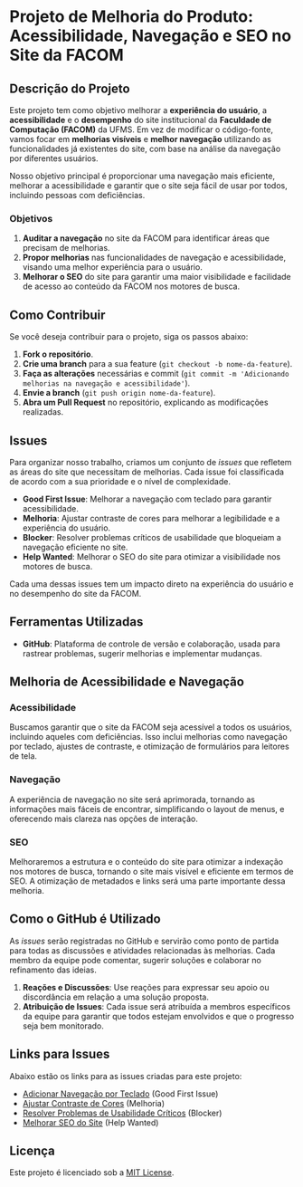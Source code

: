 # Projeto de Melhoria do Produto: Acessibilidade, Navegação e SEO no Site da FACOM

## Descrição do Projeto

Este projeto tem como objetivo melhorar a **experiência do usuário**, a **acessibilidade** e o **desempenho** do site institucional da **Faculdade de Computação (FACOM)** da UFMS. Em vez de modificar o código-fonte, vamos focar em **melhorias visíveis** e **melhor navegação** utilizando as funcionalidades já existentes do site, com base na análise da navegação por diferentes usuários.

Nosso objetivo principal é proporcionar uma navegação mais eficiente, melhorar a acessibilidade e garantir que o site seja fácil de usar por todos, incluindo pessoas com deficiências.

### Objetivos

1. **Auditar a navegação** no site da FACOM para identificar áreas que precisam de melhorias.
2. **Propor melhorias** nas funcionalidades de navegação e acessibilidade, visando uma melhor experiência para o usuário.
3. **Melhorar o SEO** do site para garantir uma maior visibilidade e facilidade de acesso ao conteúdo da FACOM nos motores de busca.

## Como Contribuir

Se você deseja contribuir para o projeto, siga os passos abaixo:

1. **Fork o repositório**.
2. **Crie uma branch** para a sua feature (`git checkout -b nome-da-feature`).
3. **Faça as alterações** necessárias e commit (`git commit -m 'Adicionando melhorias na navegação e acessibilidade'`).
4. **Envie a branch** (`git push origin nome-da-feature`).
5. **Abra um Pull Request** no repositório, explicando as modificações realizadas.

## Issues

Para organizar nosso trabalho, criamos um conjunto de *issues* que refletem as áreas do site que necessitam de melhorias. Cada issue foi classificada de acordo com a sua prioridade e o nível de complexidade.

- **Good First Issue**: Melhorar a navegação com teclado para garantir acessibilidade.
- **Melhoria**: Ajustar contraste de cores para melhorar a legibilidade e a experiência do usuário.
- **Blocker**: Resolver problemas críticos de usabilidade que bloqueiam a navegação eficiente no site.
- **Help Wanted**: Melhorar o SEO do site para otimizar a visibilidade nos motores de busca.

Cada uma dessas issues tem um impacto direto na experiência do usuário e no desempenho do site da FACOM.

## Ferramentas Utilizadas

- **GitHub**: Plataforma de controle de versão e colaboração, usada para rastrear problemas, sugerir melhorias e implementar mudanças.

## Melhoria de Acessibilidade e Navegação

### Acessibilidade

Buscamos garantir que o site da FACOM seja acessível a todos os usuários, incluindo aqueles com deficiências. Isso inclui melhorias como navegação por teclado, ajustes de contraste, e otimização de formulários para leitores de tela.

### Navegação

A experiência de navegação no site será aprimorada, tornando as informações mais fáceis de encontrar, simplificando o layout de menus, e oferecendo mais clareza nas opções de interação.

### SEO

Melhoraremos a estrutura e o conteúdo do site para otimizar a indexação nos motores de busca, tornando o site mais visível e eficiente em termos de SEO. A otimização de metadados e links será uma parte importante dessa melhoria.

## Como o GitHub é Utilizado

As *issues* serão registradas no GitHub e servirão como ponto de partida para todas as discussões e atividades relacionadas às melhorias. Cada membro da equipe pode comentar, sugerir soluções e colaborar no refinamento das ideias.

1. **Reações e Discussões**: Use reações para expressar seu apoio ou discordância em relação a uma solução proposta.
2. **Atribuição de Issues**: Cada issue será atribuída a membros específicos da equipe para garantir que todos estejam envolvidos e que o progresso seja bem monitorado.

## Links para Issues

Abaixo estão os links para as issues criadas para este projeto:

- [Adicionar Navegação por Teclado](https://github.com/fabioramos-02/melhoria-facom/issues/1) (Good First Issue)
- [Ajustar Contraste de Cores](https://github.com/fabioramos-02/melhoria-facom/issues/2) (Melhoria)
- [Resolver Problemas de Usabilidade Críticos](https://github.com/fabioramos-02/melhoria-facom/issues/3) (Blocker)
- [Melhorar SEO do Site](https://github.com/fabioramos-02/melhoria-facom/issues/4) (Help Wanted)

## Licença

Este projeto é licenciado sob a [MIT License](LICENSE).
